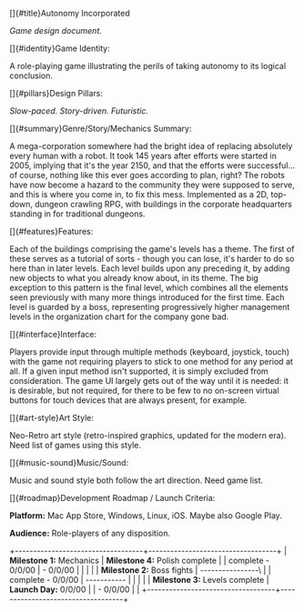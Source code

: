 []{#title}Autonomy Incorporated

*Game design document.*

[]{#identity}Game Identity:

A role-playing game illustrating the perils of taking autonomy to its logical
conclusion.

[]{#pillars}Design Pillars:

*Slow-paced. Story-driven. Futuristic.*

[]{#summary}Genre/Story/Mechanics Summary:

A mega-corporation somewhere had the bright idea of replacing absolutely every
human with a robot. It took 145 years after efforts were started in 2005,
implying that it's the year 2150, and that the efforts were successful... of
course, nothing like this ever goes according to plan, right? The robots have
now become a hazard to the community they were supposed to serve, and this is
where you come in, to fix this mess. Implemented as a 2D, top-down, dungeon
crawling RPG, with buildings in the corporate headquarters standing in for
traditional dungeons.

[]{#features}Features:

Each of the buildings comprising the game\'s levels has a theme. The first of
these serves as a tutorial of sorts - though you can lose, it\'s harder to do so
here than in later levels. Each level builds upon any preceding it, by adding
new objects to what you already know about, in its theme. The big exception to
this pattern is the final level, which combines all the elements seen previously
with many more things introduced for the first time. Each level is guarded by a
boss, representing progressively higher management levels in the organization
chart for the company gone bad.

[]{#interface}Interface:

Players provide input through multiple methods (keyboard, joystick, touch) with
the game not requiring players to stick to one method for any period at all. If
a given input method isn\'t supported, it is simply excluded from consideration.
The game UI largely gets out of the way until it is needed: it is desirable, but
not required, for there to be few to no on-screen virtual buttons for touch
devices that are always present, for example.

[]{#art-style}Art Style:

Neo-Retro art style (retro-inspired graphics, updated for the modern era).
Need list of games using this style.

[]{#music-sound}Music/Sound:

Music and sound style both follow the art direction.
Need game list.

[]{#roadmap}Development Roadmap / Launch Criteria:

**Platform:** Mac App Store, Windows, Linux, iOS. Maybe also Google Play.

**Audience:** Role-players of any disposition.

+-----------------------------------+-----------------------------------+
| **Milestone 1:** Mechanics        | **Milestone 4:** Polish complete  |
| complete - 0/0/00                 | - 0/0/00                          |
|                                   |                                   |
| **Milestone 2:** Boss fights      | \-\-\-\-\-\-\-\-\-\-\-\-\-\-\-\-\ |
| complete - 0/0/00                 | -\-\-\-\-\-\-\-\-\--              |
|                                   |                                   |
| **Milestone 3:** Levels complete  | **Launch Day:** 0/0/00            |
| - 0/0/00                          |                                   |
+-----------------------------------+-----------------------------------+
